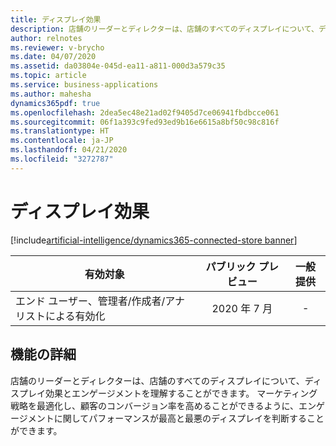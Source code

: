 ```yaml
---
title: ディスプレイ効果
description: 店舗のリーダーとディレクターは、店舗のすべてのディスプレイについて、ディスプレイ効果とエンゲージメントを理解することができます。 マーケティング戦略を最適化し、顧客のコンバージョン率を高めることができるように、エンゲージメントに関してパフォーマンスが最高と最悪のディスプレイを判断することができます。
author: relnotes
ms.reviewer: v-brycho
ms.date: 04/07/2020
ms.assetid: da03804e-045d-ea11-a811-000d3a579c35
ms.topic: article
ms.service: business-applications
ms.author: mahesha
dynamics365pdf: true
ms.openlocfilehash: 2dea5ec48e21ad02f9405d7ce06941fbdbcce061
ms.sourcegitcommit: 06f1a393c9fed93ed9b16e6615a8bf50c98c816f
ms.translationtype: HT
ms.contentlocale: ja-JP
ms.lasthandoff: 04/21/2020
ms.locfileid: "3272787"
---
```

# <a name="display-effectiveness"></a>ディスプレイ効果
[!include[artificial-intelligence/dynamics365-connected-store banner](../includes/artificial-intelligence/dynamics365-connected-store.md)]

| 有効対象    |  パブリック プレビュー | 一般提供 | 
| ---------- | :----------: |:----------: |
|エンド ユーザー、管理者/作成者/アナリストによる有効化|2020 年 7 月| -|






## <a name="feature-details"></a>機能の詳細
<!--feature detail start -->
店舗のリーダーとディレクターは、店舗のすべてのディスプレイについて、ディスプレイ効果とエンゲージメントを理解することができます。 マーケティング戦略を最適化し、顧客のコンバージョン率を高めることができるように、エンゲージメントに関してパフォーマンスが最高と最悪のディスプレイを判断することができます。 
<!--feature detail end -->









